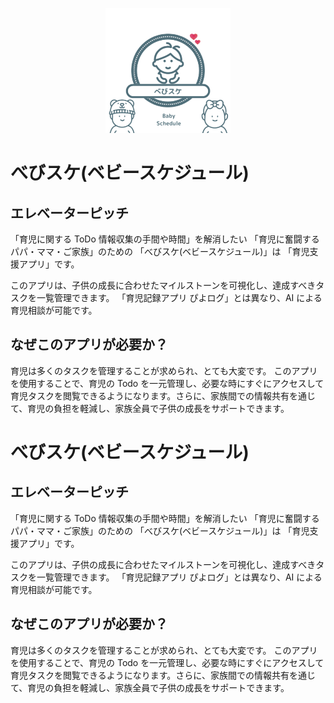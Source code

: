 <p align="center">
  <img src="documents/Logo.svg" width="200">
</p>

# べびスケ(ベビースケジュール)

## エレベーターピッチ

「育児に関する ToDo 情報収集の手間や時間」を解消したい
「育児に奮闘するパパ・ママ・ご家族」のための
「べびスケ(ベビースケジュール)」は
「育児支援アプリ」です。

このアプリは、子供の成長に合わせたマイルストーンを可視化し、達成すべきタスクを一覧管理できます。
「育児記録アプリ ぴよログ」とは異なり、AI による育児相談が可能です。

## なぜこのアプリが必要か？

育児は多くのタスクを管理することが求められ、とても大変です。
このアプリを使用することで、育児の Todo を一元管理し、必要な時にすぐにアクセスして育児タスクを閲覧できるようになります。さらに、家族間での情報共有を通じて、育児の負担を軽減し、家族全員で子供の成長をサポートできます。
# べびスケ(ベビースケジュール)

## エレベーターピッチ

「育児に関する ToDo 情報収集の手間や時間」を解消したい
「育児に奮闘するパパ・ママ・ご家族」のための
「べびスケ(ベビースケジュール)」は
「育児支援アプリ」です。

このアプリは、子供の成長に合わせたマイルストーンを可視化し、達成すべきタスクを一覧管理できます。
「育児記録アプリ ぴよログ」とは異なり、AI による育児相談が可能です。

## なぜこのアプリが必要か？

育児は多くのタスクを管理することが求められ、とても大変です。
このアプリを使用することで、育児の Todo を一元管理し、必要な時にすぐにアクセスして育児タスクを閲覧できるようになります。さらに、家族間での情報共有を通じて、育児の負担を軽減し、家族全員で子供の成長をサポートできます。
